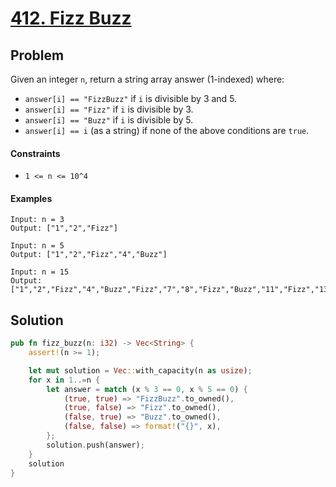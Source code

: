# [412. Fizz Buzz](https://leetcode.com/problems/fizz-buzz/)

## Problem

Given an integer `n`, return a string array answer (1-indexed) where:

* `answer[i] == "FizzBuzz"` if `i` is divisible by 3 and 5.
* `answer[i] == "Fizz"` if `i` is divisible by 3.
* `answer[i] == "Buzz"` if `i` is divisible by 5.
* `answer[i] == i` (as a string) if none of the above conditions are `true`.

#### Constraints

* `1 <= n <= 10^4`

#### Examples

```text
Input: n = 3
Output: ["1","2","Fizz"]
```

```text
Input: n = 5
Output: ["1","2","Fizz","4","Buzz"]
```

```text
Input: n = 15
Output: ["1","2","Fizz","4","Buzz","Fizz","7","8","Fizz","Buzz","11","Fizz","13","14","FizzBuzz"]
```

## Solution

```rust
pub fn fizz_buzz(n: i32) -> Vec<String> {
    assert!(n >= 1);

    let mut solution = Vec::with_capacity(n as usize);
    for x in 1..=n {
        let answer = match (x % 3 == 0, x % 5 == 0) {
            (true, true) => "FizzBuzz".to_owned(),
            (true, false) => "Fizz".to_owned(),
            (false, true) => "Buzz".to_owned(),
            (false, false) => format!("{}", x),
        };
        solution.push(answer);
    }
    solution
}
```